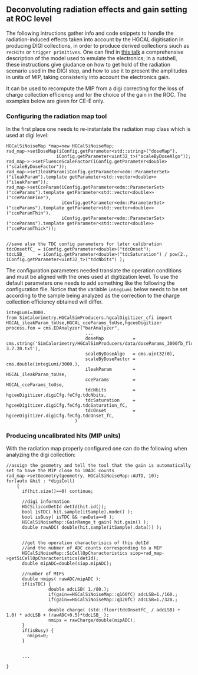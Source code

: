 ## Deconvoluting radiation effects and gain setting at ROC level

The following intructions gather info and code snippets to handle the radiation-induced effects taken into account by the HGCAL digitisation in producing DIGI collections,
in order to produce derived collections siuch as ```recHits``` or ```trigger primitives```.
One can find in [this talk](https://indico.cern.ch/event/933714/contributions/3924245/) a comprehensive description of the model used to emulate the electronics;
in a nutshell, these instructions give giudance on how to get hold of the radiation scenario used in the DIGI step, and how to use it to present the amplitudes in units of MIP, taking consistenly into account the electronics gain.

It can be used to recompute the MIP from a digi correcting for the loss of charge collection efficiency and for the choice of the gain in the ROC.
The examples below are given for CE-E only.



### Configuring the radiation map tool

In the first place one needs to re-instantate the radiation map class which is used at digi level:

```
HGCalSiNoiseMap *map=new HGCalSiNoiseMap;
rad_map->setDoseMap(iConfig.getParameter<std::string>("doseMap"),
                   iConfig.getParameter<uint32_t>("scaleByDoseAlgo"));
rad_map->->setFluenceScaleFactor(iConfig.getParameter<double>("scaleByDoseFactor"));
rad_map->setIleakParam(iConfig.getParameter<edm::ParameterSet>("ileakParam").template getParameter<std::vector<double>>("ileakParam"));
rad_map->setCceParam(iConfig.getParameter<edm::ParameterSet>("cceParams").template getParameter<std::vector<double>>("cceParamFine"),
                     iConfig.getParameter<edm::ParameterSet>("cceParams").template getParameter<std::vector<double>>("cceParamThin"),
                     iConfig.getParameter<edm::ParameterSet>("cceParams").template getParameter<std::vector<double>>("cceParamThick"));


//save also the TDC config parameters for later calibration
tdcOnsetfC_ = iConfig.getParameter<double>("tdcOnset");
tdcLSB_     = iConfig.getParameter<double>("tdcSaturation") / pow(2., iConfig.getParameter<uint32_t>("tdcNbits") );
```

The configuration parameters needed translate the operation conditions and must be aligned with the ones used at digitization level.
To use the default parameters one needs to add something like the following the configuration file.
Notice that the variable `integLumi` below needs to be set according to the sample being analyzed as the correction to the charge collection 
efficiency obtained will differ.

```
integLumi=3000.
from SimCalorimetry.HGCalSimProducers.hgcalDigitizer_cfi import HGCAL_ileakParam_toUse,HGCAL_cceParams_toUse,hgceeDigitizer
process.foo = cms.EDAnalyzer("barAnalyzer",
                              ...
                              doseMap           = cms.string('SimCalorimetry/HGCalSimProducers/data/doseParams_3000fb_fluka-3.7.20.txt'),
                              scaleByDoseAlgo   = cms.uint32(0),
                              scaleByDoseFactor = cms.double(integLumi/3000.),
                              ileakParam        = HGCAL_ileakParam_toUse,
                              cceParams         = HGCAL_cceParams_toUse,
                              tdcNbits          = hgceeDigitizer.digiCfg.feCfg.tdcNbits,
                              tdcSaturation     = hgceeDigitizer.digiCfg.feCfg.tdcSaturation_fC,
                              tdcOnset          = hgceeDigitizer.digiCfg.feCfg.tdcOnset_fC,
                          )
```

### Producing uncalibrated hits (MIP units)

With the radiation map properly configured one can do the following when analyzing the digi collection:

```
//assign the geometry and tell the tool that the gain is automatically set to have the MIP close to 10ADC counts
rad_map->setGeometry(geometry, HGCalSiNoiseMap::AUTO, 10);
for(auto &hit : *digiColl)
    {
      if(hit.size()==0) continue;

      //digi information
      HGCSiliconDetId detId(hit.id());
      bool isTDC( hit.sample(itSample).mode() );
      bool isBusy( isTDC && rawData==0 );
      HGCalSiNoiseMap::GainRange_t gain( hit.gain() );
      double rawADC( double(hit.sample(itSample).data()) );


      //get the operation characterisics of this detId
      //and the nubmer of ADC counts corresponding to a MIP
      HGCalSiNoiseMap::SiCellOpCharacteristics siop=rad_map->getSiCellOpCharacteristics(detId);
      double mipADC=double(siop.mipADC);

      //number of MIPs
      double nmips( rawADC/mipADC );
      if(isTDC) {
                double adcLSB( 1./80.);
                if(gain==HGCalSiNoiseMap::q160fC) adcLSB=1./160.;
                if(gain==HGCalSiNoiseMap::q320fC) adcLSB=1./320.;
                 
                double charge( (std::floor(tdcOnsetfC_ / adcLSB) + 1.0) * adcLSB + (rawADC+0.5)*tdcLSB_ );
                nmips = rawCharge/double(mipADC);
      }
      if(isBusy) {
        nmips=0;
      }


      ...

}
```
